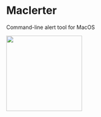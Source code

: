 # Maclerter
Command-line alert tool for MacOS

<img src="https://github.com/djquazzi/Maclerter/blob/master/example.png" width="200">
